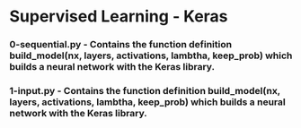 # Supervised Learning - Keras

### 0-sequential.py - Contains the function definition build_model(nx, layers, activations, lambtha, keep_prob) which builds a neural network with the Keras library.

### 1-input.py - Contains the function definition build_model(nx, layers, activations, lambtha, keep_prob) which builds a neural network with the Keras library.
